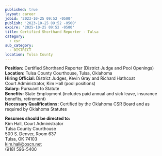 ```yaml
---
published: true
layout: career
jobid: '2023-10-25 09:52 -0500'
publish: '2023-10-25 09:52 -0500'
expire: '2025-10-25 09:52 -0500'
title: Certified Shorthand Reporter - Tulsa
category:
  - csr
sub_category:
  - DISTRICT
location: Tulsa County
---
```

**Position:** Certified Shorthand Reporter (District Judge and Pool Openings)  
**Location:** Tulsa County Courthouse, Tulsa, Oklahoma  
**Hiring Official:** District Judges, Kevin Gray and Richard Hathcoat  
Court Administrator, Kim Hall (pool positions)  
**Salary:** Pursuant to Statute  
**Benefits:** State Employment (includes paid annual and sick leave, insurance benefits, retirement)  
**Necessary Qualifications:** Certified by the Oklahoma CSR Board and as required by Oklahoma Statutes  

**Resumes should be directed to:**  
Kim Hall, Court Administrator  
Tulsa County Courthouse  
500 S. Denver, Room 637  
Tulsa, OK 74103  
[kim.hall@oscn.net](mailto:kim.hall@oscn.net)  
(918) 596-5400  
